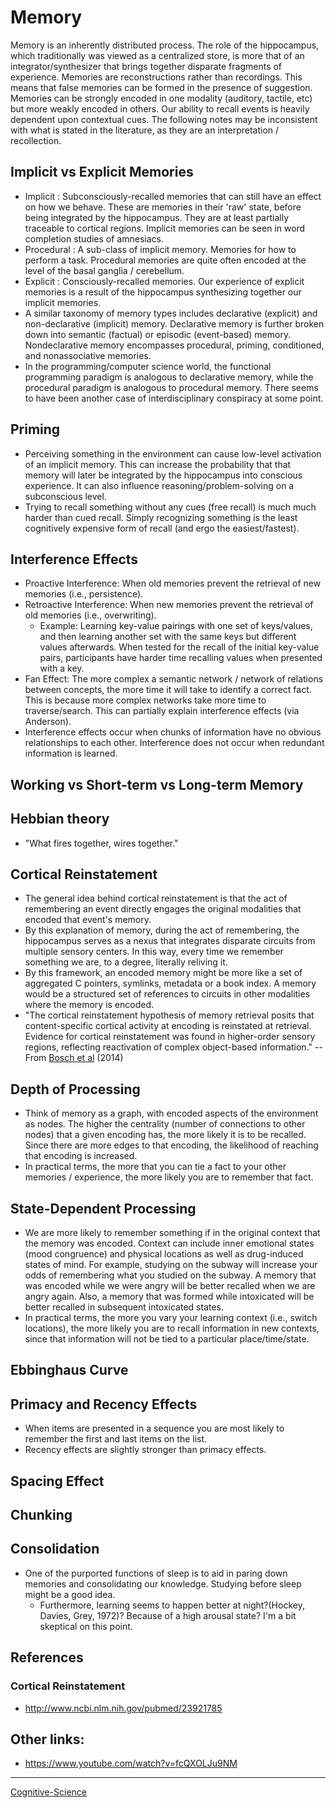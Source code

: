 

Memory
======

Memory is an inherently distributed process. The role of the hippocampus, which traditionally was viewed as a centralized store, is more that of an integrator/synthesizer that brings together disparate fragments of experience. Memories are reconstructions rather than recordings. This means that false memories can be formed in the presence of suggestion. Memories can be strongly encoded in one modality (auditory, tactile, etc) but more weakly encoded in others. Our ability to recall events is heavily dependent upon contextual cues. The following notes may be inconsistent with what is stated in the literature, as they are an interpretation / recollection.

Implicit vs Explicit Memories
-----------------------------

-   Implicit : Subconsciously-recalled memories that can still have an effect on how we behave. These are memories in their 'raw' state, before being integrated by the hippocampus. They are at least partially traceable to cortical regions. Implicit memories can be seen in word completion studies of amnesiacs.
-   Procedural : A sub-class of implicit memory. Memories for how to perform a task. Procedural memories are quite often encoded at the level of the basal ganglia / cerebellum.
-   Explicit : Consciously-recalled memories. Our experience of explicit memories is a result of the hippocampus synthesizing together our implicit memories.
-   A similar taxonomy of memory types includes declarative (explicit) and non-declarative (implicit) memory. Declarative memory is further broken down into semantic (factual) or episodic (event-based) memory. Nondeclarative memory encompasses procedural, priming, conditioned, and nonassociative memories.
-   In the programming/computer science world, the functional programming paradigm is analogous to declarative memory, while the procedural paradigm is analogous to procedural memory. There seems to have been another case of interdisciplinary conspiracy at some point.

Priming
-------

-   Perceiving something in the environment can cause low-level activation of an implicit memory. This can increase the probability that that memory will later be integrated by the hippocampus into conscious experience. It can also influence reasoning/problem-solving on a subconscious level.
-   Trying to recall something without any cues (free recall) is much much harder than cued recall. Simply recognizing something is the least cognitively expensive form of recall (and ergo the easiest/fastest).

Interference Effects
--------------------

-   Proactive Interference: When old memories prevent the retrieval of new memories (i.e., persistence).
-   Retroactive Interference: When new memories prevent the retrieval of old memories (i.e., overwriting).
    -   Example: Learning key-value pairings with one set of keys/values, and then learning another set with the same keys but different values afterwards. When tested for the recall of the initial key-value pairs, participants have harder time recalling values when presented with a key.
-   Fan Effect: The more complex a semantic network / network of relations between concepts, the more time it will take to identify a correct fact. This is because more complex networks take more time to traverse/search. This can partially explain interference effects (via Anderson).
-   Interference effects occur when chunks of information have no obvious relationships to each other. Interference does not occur when redundant information is learned.

Working vs Short-term vs Long-term Memory
-----------------------------------------

Hebbian theory
--------------

-   "What fires together, wires together."

Cortical Reinstatement
----------------------

-   The general idea behind cortical reinstatement is that the act of remembering an event directly engages the original modalities that encoded that event's memory.
-   By this explanation of memory, during the act of remembering, the hippocampus serves as a nexus that integrates disparate circuits from multiple sensory centers. In this way, every time we remember something we are, to a degree, literally reliving it.
-   By this framework, an encoded memory might be more like a set of aggregated C pointers, symlinks, metadata or a book index. A memory would be a structured set of references to circuits in other modalities where the memory is encoded.
-   "The cortical reinstatement hypothesis of memory retrieval posits that content-specific cortical activity at encoding is reinstated at retrieval. Evidence for cortical reinstatement was found in higher-order sensory regions, reflecting reactivation of complex object-based information." -- From [Bosch et al](https://www.jneurosci.org/content/34/22/7493) (2014)

Depth of Processing
-------------------

-   Think of memory as a graph, with encoded aspects of the environment as nodes. The higher the centrality (number of connections to other nodes) that a given encoding has, the more likely it is to be recalled. Since there are more edges to that encoding, the likelihood of reaching that encoding is increased.
-   In practical terms, the more that you can tie a fact to your other memories / experience, the more likely you are to remember that fact.

State-Dependent Processing
--------------------------

-   We are more likely to remember something if in the original context that the memory was encoded. Context can include inner emotional states (mood congruence) and physical locations as well as drug-induced states of mind. For example, studying on the subway will increase your odds of remembering what you studied on the subway. A memory that was encoded while we were angry will be better recalled when we are angry again. Also, a memory that was formed while intoxicated will be better recalled in subsequent intoxicated states.
-   In practical terms, the more you vary your learning context (i.e., switch locations), the more likely you are to recall information in new contexts, since that information will not be tied to a particular place/time/state.

Ebbinghaus Curve
----------------

Primacy and Recency Effects
---------------------------

-   When items are presented in a sequence you are most likely to remember the first and last items on the list.
-   Recency effects are slightly stronger than primacy effects.

Spacing Effect
--------------

Chunking
--------

Consolidation
-------------

-   One of the purported functions of sleep is to aid in paring down memories and consolidating our knowledge. Studying before sleep might be a good idea.
    -   Furthermore, learning seems to happen better at night?(Hockey, Davies, Grey, 1972)? Because of a high arousal state? I'm a bit skeptical on this point.

References
----------

### Cortical Reinstatement

-   <http://www.ncbi.nlm.nih.gov/pubmed/23921785>

Other links:
------------

-   <https://www.youtube.com/watch?v=fcQXOLJu9NM>

* * * * *

[Cognitive-Science](Cognitive-Science)
